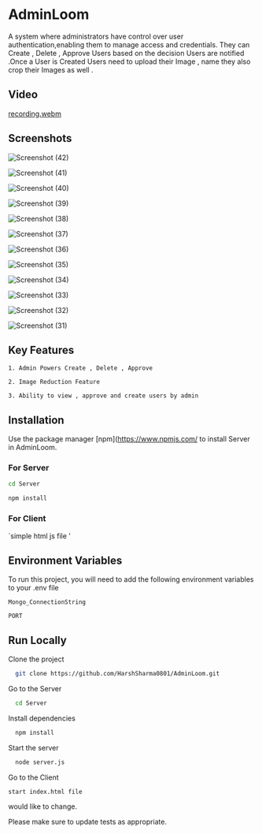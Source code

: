 
# AdminLoom

A system where administrators have control over user authentication,enabling them to manage access and credentials. They can Create , Delete , Approve Users based on the decision Users are notified .Once a User is Created Users need to upload their Image , name they also crop their Images as well .   

## Video  

[recording.webm](https://github.com/HarshSharma0801/AdminLoom/assets/121893196/63a2c4a6-e25e-478b-a77b-e5eba34cab1b)


## Screenshots

![Screenshot (42)](https://github.com/HarshSharma0801/AdminLoom/assets/121893196/5d882e19-e7c2-4081-a417-e5cc39325cae)

![Screenshot (41)](https://github.com/HarshSharma0801/AdminLoom/assets/121893196/57f12cb8-45ae-46ce-97bd-9b7f1219e925)

![Screenshot (40)](https://github.com/HarshSharma0801/AdminLoom/assets/121893196/fd9db879-a769-4e46-bea4-d59bd406d1a7)

![Screenshot (39)](https://github.com/HarshSharma0801/AdminLoom/assets/121893196/b27adde4-ee99-4808-b0e9-2d079dc00b18)

![Screenshot (38)](https://github.com/HarshSharma0801/AdminLoom/assets/121893196/321c89a0-8165-452c-86b5-6eaec58a90cb)

![Screenshot (37)](https://github.com/HarshSharma0801/AdminLoom/assets/121893196/d2ab259a-45d0-4b5a-9247-c381bd83af10)

![Screenshot (36)](https://github.com/HarshSharma0801/AdminLoom/assets/121893196/27c211dc-6fb9-4666-9b81-217e2b7ba1e1)

![Screenshot (35)](https://github.com/HarshSharma0801/AdminLoom/assets/121893196/aa8bf830-d9a3-44c6-a90e-7fb7669832da)

![Screenshot (34)](https://github.com/HarshSharma0801/AdminLoom/assets/121893196/cf78d303-db0a-4167-9eef-c46d6c324c91)

![Screenshot (33)](https://github.com/HarshSharma0801/AdminLoom/assets/121893196/9d3cd49f-feaa-4553-800f-a2d652aa2eb6)

![Screenshot (32)](https://github.com/HarshSharma0801/AdminLoom/assets/121893196/ce0c4b52-6469-498c-b045-b2758fca3118)

![Screenshot (31)](https://github.com/HarshSharma0801/AdminLoom/assets/121893196/30ecc060-3874-496f-8d2d-611c844f882b)


  
## Key Features 

`1. Admin Powers Create , Delete , Approve  `

`2. Image Reduction Feature  `

`3. Ability to view , approve and create users by admin`



## Installation

Use the package manager [npm](https://www.npmjs.com/ to install Server in AdminLoom.
### For Server
```bash
cd Server
```
```bash
npm install
```
### For Client
`simple html js file '



## Environment Variables

To run this project, you will need to add the following environment variables to your .env file

`Mongo_ConnectionString`

`PORT`


## Run Locally

Clone the project

```bash
  git clone https://github.com/HarshSharma0801/AdminLoom.git
```
Go to the Server

```bash
  cd Server
```

Install dependencies

```bash
  npm install
```

Start the server

```bash
  node server.js
```

Go to the Client

`start index.html file `





would like to change.

Please make sure to update tests as appropriate.
